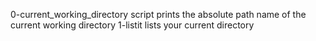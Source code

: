 0-current_working_directory script prints the absolute path name of the current working directory
1-listit lists your current directory
